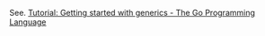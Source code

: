 See. [Tutorial: Getting started with generics \- The Go Programming Language](https://go.dev/doc/tutorial/generics)
